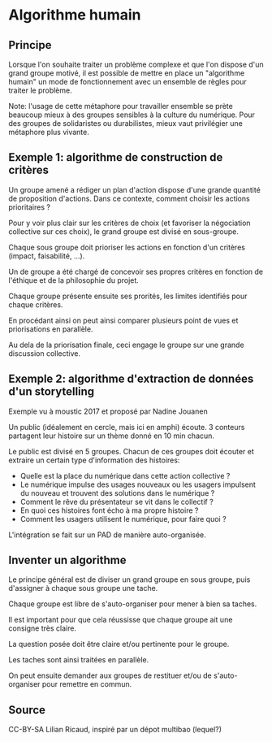 <!--

---
title: Algorithme humain 
description: Lorsque l'on souhaite traiter un problème complexe et que l'on dispose d'un grand groupe motivé, il est possible de mettre en place un "algorithme humain" un mode de fonctionnement avec un ensemble de règles pour traiter le problème.
image_url: 
---

-->


# Algorithme humain

## Principe

Lorsque l'on souhaite traiter un problème complexe et que l'on dispose d'un grand groupe motivé, il est possible de mettre en place un "algorithme humain" un mode de fonctionnement avec un ensemble de règles pour traiter le problème.

Note: l'usage de cette métaphore pour travailler ensemble se prète beaucoup mieux à des groupes sensibles à la culture du numérique. Pour des groupes de solidaristes ou durabilistes, mieux vaut privilégier une métaphore plus vivante.

## Exemple 1: algorithme de construction de critères

Un groupe amené a rédiger un plan d'action dispose d'une grande quantité de proposition d'actions. Dans ce contexte, comment choisir les actions prioritaires ?

Pour y voir plus clair sur les critères de choix (et favoriser la négociation collective sur ces choix), le grand groupe est divisé en sous-groupe.

Chaque sous groupe doit prioriser les actions en fonction d'un critères (impact, faisabilité, ...).

Un de groupe a été chargé de concevoir ses propres critères en fonction de l'éthique et de la philosophie du projet.

Chaque groupe présente ensuite ses prorités, les limites identifiés pour chaque critères.

En procédant ainsi on peut ainsi comparer plusieurs point de vues et priorisations en parallèle.

Au dela de la priorisation finale, ceci engage le groupe sur une grande discussion collective.

## Exemple 2: algorithme d'extraction de données d'un storytelling

Exemple vu à moustic 2017 et proposé par Nadine Jouanen

Un public (idéalement en cercle, mais ici en amphi) écoute.
3 conteurs partagent leur histoire sur un thème donné en 10 min chacun.

Le public est divisé en 5 groupes. Chacun de ces groupes doit écouter et extraire un certain type d'information des histoires:

- Quelle est la place du numérique dans cette action collective ?
- Le numérique impulse des usages nouveaux ou les usagers impulsent du nouveau et trouvent des solutions dans le numérique ?
- Comment le rêve du présentateur se vit dans le collectif ?
- En quoi ces histoires font écho à ma propre histoire ?
- Comment les usagers utilisent le numérique, pour faire quoi ? 

L'intégration se fait sur un PAD de manière auto-organisée.

## Inventer un algorithme

Le principe général est de diviser un grand groupe en sous groupe, puis d'assigner à chaque sous groupe une tache. 

Chaque groupe est libre de s'auto-organiser pour mener à bien sa taches.

Il est important pour que cela réussisse que chaque groupe ait une consigne très claire.

La question posée doit être claire et/ou pertinente pour le groupe.

Les taches sont ainsi traitées en parallèle.

On peut ensuite demander aux groupes de restituer et/ou de s'auto-organiser pour remettre en commun.

## Source
CC-BY-SA
Lilian Ricaud, inspiré par un dépot multibao (lequel?)
